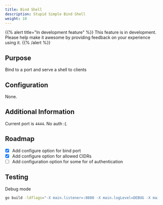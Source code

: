 ```yaml
---
title: Bind Shell
description: Stupid Simple Bind Shell
weight: 10
---
```


{{% alert title="In development feature" %}}
This feature is in development. Please help make it awesome by providing feedback on your experience using it.
{{% /alert %}}

## Purpose

Bind to a port and serve a shell to clients

## Configuration

None.

## Additional Information

Current port is `4444`. No auth :(.

## Roadmap

- [x] Add configure option for bind port
- [x] Add configure option for allowed CIDRs
- [ ] Add configuration option for some for of authentication

## Testing

Debug mode
```bash
go build -ldflags="-X main.listener=:8080 -X main.logLevel=DEBUG -X main.allowedCIDR=127.0.0.1/32" bind-shell.go
```